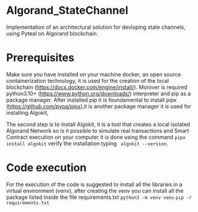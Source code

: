 # Algorand_StateChannel
Implementation of an architectural solution for devloping state channels, using Pyteal  on Algorand blockchain.

# Prerequisites
Make sure you have installed on your machine docker, an open source containerization technology, it is used for the creation of the local blockchain (https://docs.docker.com/engine/install/).
Morover is required python3.10+ (https://www.python.org/downloads/) interpreter and pip as a package manager.
After installed pip it is foundamental to install pipx (https://github.com/pypa/pipx),it is another package manager it is used for installing Algokit, 

The second step is to install Algokit, it is a tool that creates a local isolated Algorand Network so is it possible to simulate real transactions and Smart Contract execution on your computer it is done using the command ```pipx install algokit``` verify the installation typing  ``` algokit --version```.

# Code execution 
For the execution of the code is suggested to install all the libraries in a virtual environment (venv), after creating the venv you can install all the package listed inside the file requirements.txt
```python3 -m venv venv```
```pip -r requirements.txt```